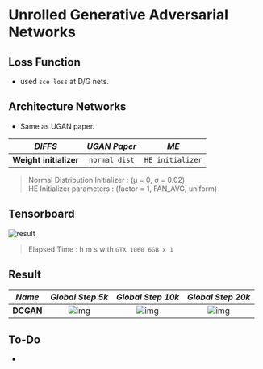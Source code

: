 # Unrolled Generative Adversarial Networks

## Loss Function

* used ``sce loss`` at D/G nets.

## Architecture Networks

* Same as UGAN paper.

*DIFFS* | *UGAN Paper* | *ME*  |
 :---:  |     :---:      | :---: |
 **Weight initializer** | ``normal dist`` | ``HE initializer`` |

> Normal Distribution Initializer : (µ = 0, σ = 0.02) <br/>
> HE Initializer parameters       : (factor = 1, FAN_AVG, uniform)

## Tensorboard

![result](./ugan_tb.png)

> Elapsed Time : h m s with ``GTX 1060 6GB x 1``

## Result

*Name* | *Global Step 5k* | *Global Step 10k* | *Global Step 20k*
:---: | :---: | :---: | :---:
**DCGAN**      | ![img](./gen_img/train_8000.png) | ![img](./gen_img/train_16000.png) | ![img](./gen_img/train_32000.png)

## To-Do
* 